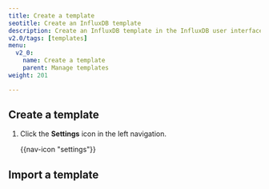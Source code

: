 ```yaml
---
title: Create a template
seotitle: Create an InfluxDB template
description: Create an InfluxDB template in the InfluxDB user interface (UI).
v2.0/tags: [templates]
menu:
  v2_0:
    name: Create a template
    parent: Manage templates
weight: 201

---
```


## Create a template

1. Click the **Settings** icon in the left navigation.

    {{nav-icon "settings"}}

## Import a template
